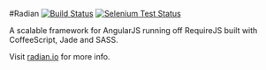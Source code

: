 #Radian
[![Build Status](https://travis-ci.org/ahmednuaman/radian.png)](https://travis-ci.org/ahmednuaman/radian)
[![Selenium Test Status](https://saucelabs.com/buildstatus/ahmednuaman-radian)](https://saucelabs.com/u/ahmednuaman-radian)

A scalable framework for AngularJS running off RequireJS built with CoffeeScript, Jade and SASS.

Visit [radian.io](http://radian.io) for more info.